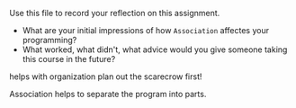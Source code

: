 Use this file to record your reflection on this assignment.

- What are your initial impressions of how `Association` affectes your programming?
- What worked, what didn't, what advice would you give someone taking this course in the future?

helps with organization
plan out the scarecrow first!


Association helps to separate the program into parts. 